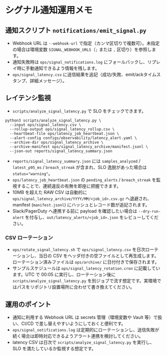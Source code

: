 # シグナル通知運用メモ

## 通知スクリプト `notifications/emit_signal.py`
- Webhook URL は `--webhook-url` で指定（カンマ区切りで複数可）。未指定の場合は環境変数 `SIGNAL_WEBHOOK_URLS`（`;` または `,` 区切り）を参照します。
- 通知失敗時は `ops/signal_notifications.log` にフォールバックし、リプレイ時に手動通知できるよう情報を残します。
- `ops/signal_latency.csv` に送信結果を追記（成功/失敗、emit/ackタイムスタンプ、詳細メッセージ）。

## レイテンシ監視
- `scripts/analyze_signal_latency.py` で SLO をチェックできます。

```
python3 scripts/analyze_signal_latency.py \
  --input ops/signal_latency.csv \
  --rollup-output ops/signal_latency_rollup.csv \
  --heartbeat-file ops/latency_job_heartbeat.json \
  --alert-config configs/observability/latency_alert.yaml \
  --archive-dir ops/signal_latency_archive \
  --archive-manifest ops/signal_latency_archive/manifest.jsonl \
  --json-out reports/signal_latency_summary.json
```

- `reports/signal_latency_summary.json` には `samples_analyzed` / `latest_p95_ms` / `breach_streak` が含まれ、SLO 逸脱があった場合は `status="warning"`。
- `ops/latency_job_heartbeat.json` の `pending_alerts` / `breach_streak` を監視することで、連続違反の有無を即座に把握できます。
- 10MB を超えた RAW CSV は自動的に `ops/signal_latency_archive/YYYY/MM/<job_id>.csv.gz` へ退避され、manifest (`manifest.jsonl`) にハッシュとレコード数が追記されます。
- Slack/PagerDuty へ連携する前に payload を確認したい場合は `--dry-run-alert` を付与し、`out/latency_alerts/<job_id>.json` をレビューしてください。

### CSV ローテーション
- `ops/rotate_signal_latency.sh` で `ops/signal_latency.csv` を日次ローテーションし、当日の CSV をヘッダ付きの空ファイルとして再生成します。ローテーション済みファイルは `ops/archive/` に日付付きで保存されます。
- サンプルスケジュールは `ops/signal_latency_rotation.cron` に記載しています。UTC で 00:05 に実行し、ローテーション後に `scripts/analyze_signal_latency.py` を別ジョブで流す想定です。実環境ではパスをリポジトリ設置場所に合わせて書き換えてください。

## 運用のポイント
- 通知に利用する Webhook URL は secrets 管理（環境変数や Vault 等）で扱い、CI/CD で差し替えやすいようにしておくと便利です。
- `ops/signal_notifications.log` は定期的にローテーションし、送信失敗が続く場合は即時対応できるようアラート連携を検討してください。
- latency CSV は日次で `scripts/analyze_signal_latency.py` を実行し、SLO を満たしているか監視する想定です。
